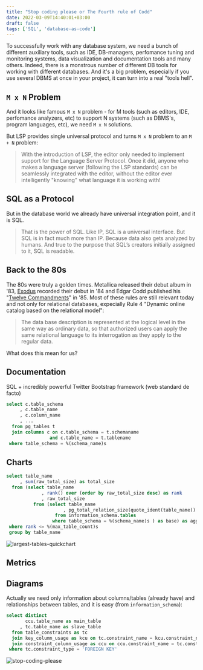 ```yaml
---
title: "Stop coding please or The Fourth rule of Codd"
date: 2022-03-09T14:40:01+03:00
draft: false
tags: ['SQL', 'database-as-code']
---
```


To successfully work with any database system, we need a bunch of different auxiliary tools, such as IDE, DB-managers, perfomance tuning and monitoring systems, data visualization and documentation tools and many others. Indeed, there is a monstrous number of different DB tools for working with different databases. And it's a big problem, especially if you use several DBMS at once in your project, it can turn into a real "tools hell".

<!-- separate for WEB, separate for CLI etc -->
<!-- SQL is a Value, all other is a boilerplate -->

## `M x N` Problem

And it looks like famous `M x N` problem - for M tools (such as editors, IDE, perfomance analyzers, etc) to support N systems (such as DBMS's, program languages, etc), we need `M x N` solutions.

But LSP provides single universal protocol and turns `M x N` problem to an `M + N` problem:

> With the introduction of LSP, the editor only needed to implement support for the Language Server Protocol. Once it did, anyone who makes a language server (following the LSP standards) can be seamlessly integrated with the editor, without the editor ever intelligently "knowing" what language it is working with!


## SQL as a Protocol

<!-- between data and tools -->

But in the database world we already have universal integration point, and it is SQL.
<!-- https://www.timescale.com/blog/why-sql-beating-nosql-what-this-means-for-future-of-data-time-series-database-348b777b847a/ -->

<!-- What we need is an interface that allows pieces of this stack to communicate with one another. Ideally something already standardized in the industry. Something that would allow us to swap in/out various layers with minimal friction. -->

> That is the power of SQL. Like IP, SQL is a universal interface.
But SQL is in fact much more than IP. Because data also gets analyzed by humans. And true to the purpose that SQL’s creators initially assigned to it, SQL is readable.

## Back to the 80s

The 80s were truly a golden times. Metallica released their debut album in '83, [Exodus](https://en.wikipedia.org/wiki/Exodus_(American_band)) recorded their debut in '84 and Edgar Codd published his "[Twelve Commandments](https://en.wikipedia.org/wiki/Codd%27s_12_rules)" in '85. Most of these rules are still relevant today and not only for relational databases, expecially Rule 4 "Dynamic online catalog based on the relational model":

> The data base description is represented at the logical level in the same way as ordinary data, so that authorized users can apply the same relational language to its interrogation as they apply to the regular data.

What does this mean for us? 

<!-- We can get iformation about DB's health and condition (metadata) the same method like a normal data `select * from ...` -->

<!-- In this way in relational DB Everything is a Data -->


## Documentation

SQL + incredibly powerful Twitter Bootstrap framework (web standard de facto)

```sql
select c.table_schema
     , c.table_name
     , c.column_name
     , ...
  from pg_tables t
  join columns c on c.table_schema = t.schemaname
                and c.table_name = t.tablename
 where table_schema = %(schema_name)s
```

## Charts

```sql
select table_name
     , sum(raw_total_size) as total_size
  from (select table_name
             , rank() over (order by raw_total_size desc) as rank
             , raw_total_size
          from (select table_name
                     , pg_total_relation_size(quote_ident(table_name)) as raw_total_size
                  from information_schema.tables
                 where table_schema = %(schema_name)s ) as base) as agg
 where rank <= %(max_table_count)s
 group by table_name
```

![largest-tables-quickchart](/stop-coding-please/largest-tables-quickchart.png)

## Metrics

## Diagrams

Actually we need only information about columns/tables (already have) and relationships between tables, and it is easy (from `information_schema`):

```sql
select distinct 
       ccu.table_name as main_table
     , tc.table_name as slave_table
  from table_constraints as tc
  join key_column_usage as kcu on tc.constraint_name = kcu.constraint_name
  join constraint_column_usage as ccu on ccu.constraint_name = tc.constraint_name
 where tc.constraint_type = 'FOREIGN KEY'
```

![stop-coding-please](/stop-coding-please/er-diagram-plantuml.png)



<!-- There are many necessary commons tools -->
